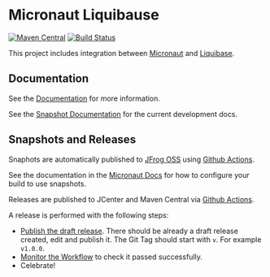 # Micronaut Liquibause

[![Maven Central](https://img.shields.io/maven-central/v/io.micronaut.liquibase/micronaut-liquibase.svg?label=Maven%20Central)](https://search.maven.org/search?q=g:%22io.micronaut.liquibase%22%20AND%20a:%22micronaut-liquibase%22)
[![Build Status](https://github.com/micronaut-projects/micronaut-liquibase/workflows/Java%20CI/badge.svg)](https://github.com/micronaut-projects/micronaut-liquibase/actions)

This project includes integration between [Micronaut](http://micronaut.io) and [Liquibase](http://www.liquibase.org/).

## Documentation

See the [Documentation](https://micronaut-projects.github.io/micronaut-liquibase/latest/guide/) for more information. 

See the [Snapshot Documentation](https://micronaut-projects.github.io/micronaut-liquibase/snapshot/guide/) for the current development docs.


## Snapshots and Releases

Snaphots are automatically published to [JFrog OSS](https://oss.jfrog.org/artifactory/oss-snapshot-local/) using [Github Actions](https://github.com/micronaut-projects/micronaut-liquibase/actions).

See the documentation in the [Micronaut Docs](https://docs.micronaut.io/latest/guide/index.html#usingsnapshots) for how to configure your build to use snapshots.

Releases are published to JCenter and Maven Central via [Github Actions](https://github.com/micronaut-projects/micronaut-liquibase/actions).

A release is performed with the following steps:

* [Publish the draft release](https://github.com/micronaut-projects/micronaut-liquibase/releases). There should be already a draft release created, edit and publish it. The Git Tag should start with `v`. For example `v1.0.0`.
* [Monitor the Workflow](https://github.com/micronaut-projects/micronaut-liquibase/actions?query=workflow%3ARelease) to check it passed successfully.
* Celebrate!
